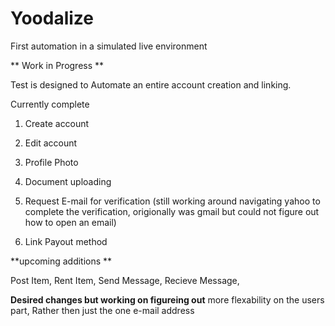 # Yoodalize
First automation in a simulated live environment

** Work in Progress **

Test is designed to Automate an entire account creation and linking.

Currently complete
1. Create account
2. Edit account
3. Profile Photo
4. Document uploading
5. Request E-mail for verification 
(still working around navigating yahoo to complete the verification, origionally was gmail but could not figure out how to open an email)

6. Link Payout method


**upcoming additions **

Post Item,
Rent Item,
Send Message,
Recieve Message,

**Desired changes but working on figureing out**
more flexability on the users part, Rather then just the one e-mail address
